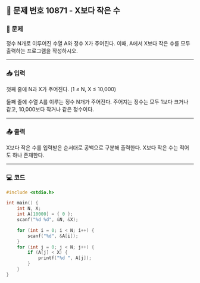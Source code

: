 ## 📝 문제 번호 10871 - X보다 작은 수

### 📌 문제
정수 N개로 이루어진 수열 A와 정수 X가 주어진다. 이때, A에서 X보다 작은 수를 모두 출력하는 프로그램을 작성하시오.

---

### 📥 입력
첫째 줄에 N과 X가 주어진다. (1 ≤ N, X ≤ 10,000)

둘째 줄에 수열 A를 이루는 정수 N개가 주어진다. 주어지는 정수는 모두 1보다 크거나 같고, 10,000보다 작거나 같은 정수이다.

---

### 📤 출력
X보다 작은 수를 입력받은 순서대로 공백으로 구분해 출력한다. X보다 작은 수는 적어도 하나 존재한다.

---

### 💻 코드
```c
#include <stdio.h>

int main() {
	int N, X;
	int A[10000] = { 0 };
	scanf("%d %d", &N, &X);

	for (int i = 0; i < N; i++) {
		scanf("%d", &A[i]);
	}
	for (int j = 0; j < N; j++) {
		if (A[j] < X) {
			printf("%d ", A[j]);
		}
	}
}
```
